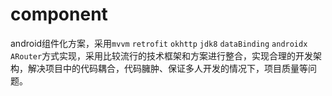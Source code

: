 component
=================
android组件化方案，采用`mvvm` `retrofit` `okhttp` `jdk8` `dataBinding` `androidx` `ARouter`方式实现，采用比较流行的技术框架和方案进行整合，实现合理的开发架构，解决项目中的代码耦合，代码臃肿、保证多人开发的情况下，项目质量等问题。


